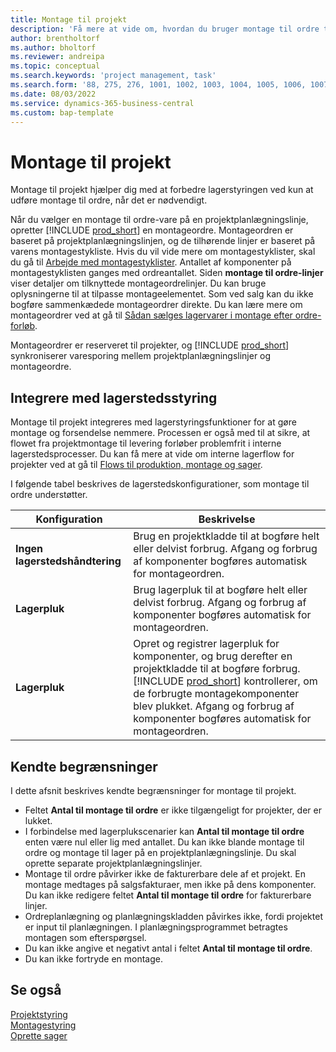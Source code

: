 ```yaml
---
title: Montage til projekt
description: 'Få mere at vide om, hvordan du bruger montage til ordre til projekter.'
author: brentholtorf
ms.author: bholtorf
ms.reviewer: andreipa
ms.topic: conceptual
ms.search.keywords: 'project management, task'
ms.search.form: '88, 275, 276, 1001, 1002, 1003, 1004, 1005, 1006, 1007, 1020'
ms.date: 08/03/2022
ms.service: dynamics-365-business-central
ms.custom: bap-template
---
```

# <a name="assemble-to-project"></a>Montage til projekt

Montage til projekt hjælper dig med at forbedre lagerstyringen ved kun at udføre montage til ordre, når det er nødvendigt.

Når du vælger en montage til ordre-vare på en projektplanlægningslinje, opretter [!INCLUDE [prod_short](includes/prod_short.md)] en montageordre. Montageordren er baseret på projektplanlægningslinjen, og de tilhørende linjer er baseret på varens montagestykliste. Hvis du vil vide mere om montagestyklister, skal du gå til [Arbejde med montagestyklister](assembly-how-work-assembly-boms.md). Antallet af komponenter på montagestyklisten ganges med ordreantallet. Siden **montage til ordre-linjer** viser detaljer om tilknyttede montageordrelinjer. Du kan bruge oplysningerne til at tilpasse montageelementet. Som ved salg kan du ikke bogføre sammenkædede montageordrer direkte. Du kan lære mere om montageordrer ved at gå til [Sådan sælges lagervarer i montage efter ordre-forløb](assembly-how-to-sell-inventory-items-in-assemble-to-order-flows.md).

Montageordrer er reserveret til projekter, og [!INCLUDE [prod_short](includes/prod_short.md)] synkroniserer varesporing mellem projektplanlægningslinjer og montageordre.

## <a name="integrate-with-warehouse-management"></a>Integrere med lagerstedsstyring

Montage til projekt integreres med lagerstyringsfunktioner for at gøre montage og forsendelse nemmere. Processen er også med til at sikre, at flowet fra projektmontage til levering forløber problemfrit i interne lagerstedsprocesser. Du kan få mere at vide om interne lagerflow for projekter ved at gå til [Flows til produktion, montage og sager](design-details-internal-warehouse-flows.md#flows-to-and-from-assembly-in-a-basic-warehouse-configuration).

I følgende tabel beskrives de lagerstedskonfigurationer, som montage til ordre understøtter.

|Konfiguration  |Beskrivelse  |
|---------|---------|
|**Ingen lagerstedshåndtering**|Brug en projektkladde til at bogføre helt eller delvist forbrug. Afgang og forbrug af komponenter bogføres automatisk for montageordren.         |
|**Lagerpluk**|Brug lagerpluk til at bogføre helt eller delvist forbrug. Afgang og forbrug af komponenter bogføres automatisk for montageordren.          |
|**Lagerpluk**|Opret og registrer lagerpluk for komponenter, og brug derefter en projektkladde til at bogføre forbrug. [!INCLUDE [prod_short](includes/prod_short.md)] kontrollerer, om de forbrugte montagekomponenter blev plukket. Afgang og forbrug af komponenter bogføres automatisk for montageordren.         |

## <a name="known-limitations"></a>Kendte begrænsninger

I dette afsnit beskrives kendte begrænsninger for montage til projekt.

* Feltet **Antal til montage til ordre** er ikke tilgængeligt for projekter, der er lukket.
* I forbindelse med lagerplukscenarier kan **Antal til montage til ordre** enten være nul eller lig med antallet. Du kan ikke blande montage til ordre og montage til lager på en projektplanlægningslinje. Du skal oprette separate projektplanlægningslinjer.
* Montage til ordre påvirker ikke de fakturerbare dele af et projekt. En montage medtages på salgsfakturaer, men ikke på dens komponenter. Du kan ikke redigere feltet **Antal til montage til ordre** for fakturerbare linjer.
* Ordreplanlægning og planlægningskladden påvirkes ikke, fordi projektet er input til planlægningen. I planlægningsprogrammet betragtes montagen som efterspørgsel.
* Du kan ikke angive et negativt antal i feltet **Antal til montage til ordre**.
* Du kan ikke fortryde en montage.

## <a name="see-also"></a>Se også

[Projektstyring](projects-manage-projects.md)  
[Montagestyring](assembly-assemble-items.md)  
[Oprette sager](projects-how-create-jobs.md)
